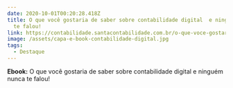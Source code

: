 ```yaml
---
date: 2020-10-01T00:20:28.418Z
title: O que você gostaria de saber sobre contabilidade digital  e ninguém nunca
  te falou!
link: https://contabilidade.santacontabilidade.com.br/o-que-voce-gostaria-de-saber-sobre-contabilidade-digital
image: /assets/capa-e-book-contabilidade-digital.jpg
tags:
  - Destaque
---
```

**Ebook:** O que você gostaria de saber sobre contabilidade digital  e ninguém nunca te falou!